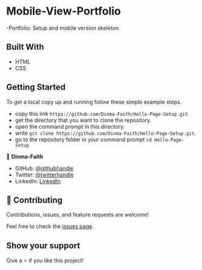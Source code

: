 # Mobile-View-Portfolio

-Portfolio: Setup and mobile version skeleton

## Built With

- HTML
- CSS

## Getting Started

To get a local copy up and running follow these simple example steps.

- copy this link `https://github.com/Dinma-Faith/Hello-Page-Setup.git`.
- get the directory that you want to clone the repository.
- open the command prompt in this directory.
- write `git clone https://github.com/Dinma-Faith/Hello-Page-Setup.git`.
- go to the repository folder in your command prompt `cd Hello-Page-Setup`



👤 **Dinma-Faith**

- GitHub: [@githubhandle](https://github.com/Dinma-Faith)
- Twitter: [@twitterhandle](https://twitter.com/paul_dinma)
- LinkedIn: [LinkedIn](https://linkedin.com/in/chidinma-faith)


## 🤝 Contributing

Contributions, issues, and feature requests are welcome!

Feel free to check the [issues page](../../issues/).

## Show your support

Give a ⭐️ if you like this project!

